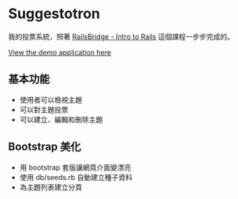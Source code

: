 # Suggestotron

我的投票系統，照著 [RailsBridge - Intro to Rails](http://docs.railsbridge.org/intro-to-rails/) 這個課程一步步完成的。

[View the demo application here](https://suggestotron-c.herokuapp.com/)

## 基本功能

  * 使用者可以檢視主題
  * 可以對主題投票
  * 可以建立、編輯和刪除主題

## Bootstrap 美化

  * 用 bootstrap 套版讓網頁介面變漂亮
  * 使用 db/seeds.rb 自動建立種子資料
  * 為主題列表建立分頁
